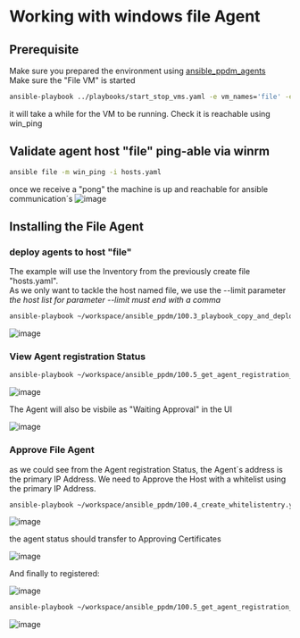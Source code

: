 # Working with windows file Agent
## Prerequisite

Make sure you prepared the environment using [ansible_ppdm_agents](./01.0_ansible_ppdm_agents.md)   
Make sure the "File VM" is started
```bash
ansible-playbook ../playbooks/start_stop_vms.yaml -e vm_names='file' -e state=start
```
it will take a while for the VM to be running. Check it is reachable using win_ping

## Validate agent host "file"  ping-able via winrm

```bash
ansible file -m win_ping -i hosts.yaml
```
once we receive a "pong" the machine is up and reachable for ansible communication´s
![image](https://github.com/bob-builds-labs/bob-builds-labs.github.io/assets/8255007/c0b0f729-77e4-4bcb-b01b-bb4f8780a802)

## Installing the File Agent

### deploy agents to host "file"
The example will use the Inventory from the previously create file "hosts.yaml".  
As we only want to tackle the host named file, we use the --limit parameter
*the host list for parameter --limit must end with a comma*

```bash
ansible-playbook ~/workspace/ansible_ppdm/100.3_playbook_copy_and_deploy_windows_agent.yaml -i hosts.yaml --limit file, 
```
![image](https://github.com/bob-builds-labs/bob-builds-labs.github.io/assets/8255007/a4967f07-5010-48a0-9026-386baa92586f)

### View Agent registration Status

```bash
ansible-playbook ~/workspace/ansible_ppdm/100.5_get_agent_registration_status.yaml
```

![image](https://github.com/bob-builds-labs/bob-builds-labs.github.io/assets/8255007/46e4bb3d-5fd6-4dde-81a0-b27f3151dfd1)

The Agent will also be visbile as "Waiting Approval" in the UI

![image](https://github.com/bob-builds-labs/bob-builds-labs.github.io/assets/8255007/56651410-8737-44cd-b5b6-da7ec7c6e5fc)


### Approve File Agent
as we could see from the Agent registration Status, the Agent´s address is the primary IP Address.  We need to Approve the Host with a whitelist using the primary IP Address.

```bash
ansible-playbook ~/workspace/ansible_ppdm/100.4_create_whitelistentry.yaml -e "host_list=192.168.1.107"
```

![image](https://github.com/bob-builds-labs/bob-builds-labs.github.io/assets/8255007/c0797647-1b12-45a9-8efe-7c4aa917b5d9)


the agent status should transfer to Approving Certificates

![image](https://github.com/bob-builds-labs/bob-builds-labs.github.io/assets/8255007/234ccecf-e136-43ab-b337-f6777205b993)

And finally to registered:

![image](https://github.com/bob-builds-labs/bob-builds-labs.github.io/assets/8255007/b5d3bf8f-48b9-4462-83ef-ed062291a3d2)

```bash
ansible-playbook ~/workspace/ansible_ppdm/100.5_get_agent_registration_status.yaml
```

![image](https://github.com/bob-builds-labs/bob-builds-labs.github.io/assets/8255007/81bf8058-d474-4eff-aa4c-bdef7965c494)




